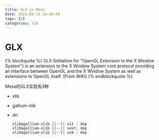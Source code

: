 ```yaml
---
title: GLX in Mesa
date: 2021-03-11 14:44:56
tags: [X]
categories: lib
---
```


# GLX

{% blockquote %}
GLX (Initialism for "OpenGL Extension to the X Window System") is an extension to the X Window System core protocol providing an interface between OpenGL and the X Window System as well as extensions to OpenGL itself. (From WiKi)
{% endblockquote %}

Mesa的GLX实现有3种
- xlib
- gallium-xlib
- dri

    ```mermaid
    xlib&gallium-xlib ||--|| x11 : dep
    xlib&gallium-xlib ||--|| xext: dep
    xlib&gallium-xlib ||--|| xcb : dep
    ```
